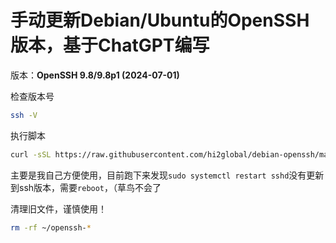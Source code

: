 # 手动更新Debian/Ubuntu的OpenSSH版本，基于ChatGPT编写

版本：**OpenSSH 9.8/9.8p1 (2024-07-01)**

检查版本号
```bash
ssh -V
```
执行脚本
```bash
curl -sSL https://raw.githubusercontent.com/hi2global/debian-openssh/main/install.sh | bash
```

主要是我自己方便使用，目前跑下来发现`sudo systemctl restart sshd`没有更新到ssh版本，需要`reboot`，（草鸟不会了

清理旧文件，谨慎使用！
```bash
rm -rf ~/openssh-*
```
